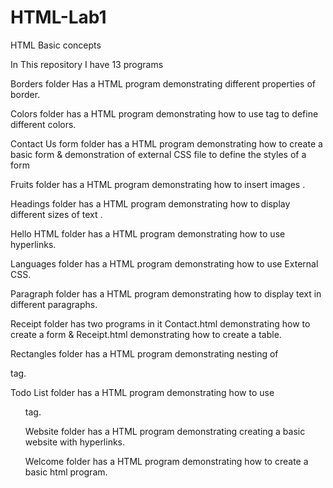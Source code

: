 # HTML-Lab1
HTML Basic concepts


In This repository I have 13 programs 

Borders folder Has a HTML program demonstrating different properties of border.

Colors folder has a HTML program demonstrating how to use <span> tag to define different colors.

Contact Us form folder has a HTML program demonstrating how to create a basic form & demonstration of external CSS file to define the styles of a form 

Fruits folder has a HTML program demonstrating how to insert images .

Headings folder has a HTML program demonstrating how to display different sizes of text .

Hello HTML folder has a HTML program demonstrating how to use hyperlinks.

Languages folder has a HTML program demonstrating how to use External CSS.

Paragraph folder has a HTML program demonstrating how to display text in different paragraphs.

Receipt folder has two programs in it Contact.html demonstrating how to create a form & Receipt.html demonstrating how to create a table.

Rectangles folder has a HTML program demonstrating nesting of <div>tag.

Todo List folder has a HTML program demonstrating how to use <ul>tag.

Website folder has a HTML program demonstrating creating a basic website with hyperlinks.

Welcome folder has a HTML program demonstrating how to create a basic html program.
